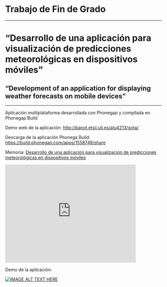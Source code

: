 # Trabajo de Fin de Grado #
----------
# “Desarrollo de una aplicación para visualización de predicciones meteorológicas en dispositivos móviles” #

## “Development of an application for displaying weather forecasts on mobile devices” ##
----------

Aplicación multiplataforma desarrollada con Phonegap y compilada en Phonegap Build

Demo web de la aplicación: <a href="http://banot.etsii.ull.es/alu4213/gota/" target="_blank">http://banot.etsii.ull.es/alu4213/gota/</a>

Descarga de la aplicación Phonega Build: <a href="https://build.phonegap.com/apps/1558748/share" target="_blank">https://build.phonegap.com/apps/1558748/share</a>

Memoria: <a href="./document/memoria_trabajo_fin_de_grado_.pdf" target="_blank">Desarrollo de una aplicación para visualización de predicciones meteorológicas en dispositivos móviles</a>

<iframe width="420" height="315" src="https://www.youtube.com/embed/1l1v_zebVAM" frameborder="0" allowfullscreen></iframe>

Demo de la aplicación:

[![IMAGE ALT TEXT HERE](https://i.ytimg.com/vi/1l1v_zebVAM/0.jpg)](https://www.youtube.com/watch?v=1l1v_zebVAM&feature=youtu.be)
